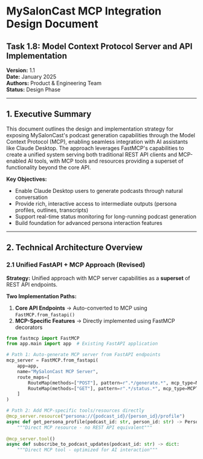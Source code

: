 # MySalonCast MCP Integration Design Document

## Task 1.8: Model Context Protocol Server and API Implementation

**Version:** 1.1  
**Date:** January 2025  
**Authors:** Product & Engineering Team  
**Status:** Design Phase

---

## 1. Executive Summary

This document outlines the design and implementation strategy for exposing MySalonCast's podcast generation capabilities through the Model Context Protocol (MCP), enabling seamless integration with AI assistants like Claude Desktop. The approach leverages FastMCP's capabilities to create a unified system serving both traditional REST API clients and MCP-enabled AI tools, with MCP tools and resources providing a superset of functionality beyond the core API.

**Key Objectives:**
- Enable Claude Desktop users to generate podcasts through natural conversation
- Provide rich, interactive access to intermediate outputs (persona profiles, outlines, transcripts)
- Support real-time status monitoring for long-running podcast generation
- Build foundation for advanced persona interaction features

---

## 2. Technical Architecture Overview

### 2.1 Unified FastAPI + MCP Approach (Revised)

**Strategy:** Unified approach with MCP server capabilities as a **superset** of REST API endpoints.

**Two Implementation Paths:**

1. **Core API Endpoints** → Auto-converted to MCP using `FastMCP.from_fastapi()`
2. **MCP-Specific Features** → Directly implemented using FastMCP decorators

```python
from fastmcp import FastMCP
from app.main import app  # Existing FastAPI application

# Path 1: Auto-generate MCP server from FastAPI endpoints
mcp_server = FastMCP.from_fastapi(
    app=app,
    name="MySalonCast MCP Server",
    route_maps=[
        RouteMap(methods=["POST"], pattern=r".*/generate.*", mcp_type=MCPType.TOOL),
        RouteMap(methods=["GET"], pattern=r".*/status.*", mcp_type=MCPType.RESOURCE),
    ]
)

# Path 2: Add MCP-specific tools/resources directly
@mcp_server.resource("persona://{podcast_id}/{person_id}/profile")
async def get_persona_profile(podcast_id: str, person_id: str) -> PersonaResearch:
    """Direct MCP resource - no REST API equivalent"""
    
@mcp_server.tool()
async def subscribe_to_podcast_updates(podcast_id: str) -> dict:
    """Direct MCP tool - optimized for AI interaction"""
```
